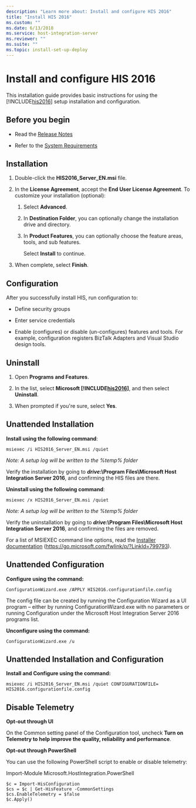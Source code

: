 ```yaml
---
description: "Learn more about: Install and configure HIS 2016"
title: "Install HIS 2016"
ms.custom: ""
ms.date: 6/13/2018
ms.service: host-integration-server
ms.reviewer: ""
ms.suite: ""
ms.topic: install-set-up-deploy
---
```


# Install and configure HIS 2016
This installation guide provides basic instructions for using the [!INCLUDE[his2016](../includes/his2016-md.md)] setup installation and configuration.

## Before you begin

-   Read the [Release Notes](../install-and-config-guides/release-notes.md)

-   Refer to the [System Requirements](../install-and-config-guides/system-requirements.md)

## Installation

1. Double-click the **HIS2016_Server_EN.msi** file.

2. In the **License Agreement**, accept the **End User License Agreement**. To customize your installation (optional):

   1. Select **Advanced**.

   2. In **Destination Folder**, you can optionally change the installation drive and directory.

   3. In **Product Features**, you can optionally choose the feature areas, tools, and sub features.

      Select **Install** to continue.

3. When complete, select **Finish**.

## Configuration
 After you successfully install HIS, run configuration to:

-   Define security groups

-   Enter service credentials

-   Enable (configures) or disable (un-configures) features and tools. For example, configuration registers BizTalk Adapters and Visual Studio design tools.

## Uninstall

1. Open **Programs and Features**.

2. In the list, select **Microsoft [!INCLUDE[his2016](../includes/his2016-md.md)]**, and then select **Uninstall**.

3. When prompted if you're sure, select **Yes**.

## Unattended Installation
 **Install using the following command**:

```Output
msiexec /i HIS2016_Server_EN.msi /quiet
```
*Note: A setup log will be written to the %temp% folder*

 Verify the installation by going to ***drive*:\Program Files\Microsoft Host Integration Server 2016**, and confirming the HIS files are there.

 **Uninstall using the following command**:

```Output
msiexec /x HIS2016_Server_EN.msi /quiet
```
*Note: A setup log will be written to the %temp% folder*

 Verify the uninstallation by going to ***drive*:\Program Files\Microsoft Host Integration Server 2016**, and confirming the files are removed.

 For a list of MSIEXEC command line options, read the [Installer documentation](/windows/win32/msi/command-line-options) (https://go.microsoft.com/fwlink/p/?LinkId=799793).

## Unattended Configuration
**Configure using the command:**

```Output
ConfigurationWizard.exe /APPLY HIS2016.configurationfile.config
```
The config file can be created by running the Configuration Wizard as a UI program – either by running ConfigurationWizard.exe with no parameters or running Configuration under the Microsoft Host Integration Server 2016 programs list.

**Unconfigure using the command:**

```Output
ConfigurationWizard.exe /u
```


## Unattended Installation and Configuration
**Install and Configure using the command:**

```Output
msiexec /i HIS2016_Server_EN.msi /quiet CONFIGURATIONFILE= HIS2016.configurationfile.config
```

## Disable Telemetry
**Opt-out through UI**

On the Common setting panel of the Configuration tool, uncheck **Turn on Telemetry to help improve the quality, reliability and performance**.

**Opt-out through PowerShell**

You can use the following PowerShell script to enable or disable telemetry:

Import-Module Microsoft.HostIntegration.PowerShell
```Output
$c = Import-HisConfiguration
$cs = $c | Get-HisFeature -CommonSettings
$cs.EnableTelemetry = $false
$c.Apply()
```
